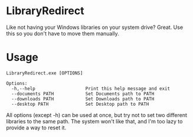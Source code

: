 # LibraryRedirect
Like not having your Windows libraries on your system drive? Great. Use this so you don't have to move them manually.

# Usage

```
LibraryRedirect.exe [OPTIONS]

Options:
  -h,--help                   Print this help message and exit
  --documents PATH            Set Documents path to PATH
  --downloads PATH            Set Downloads path to PATH
  --desktop PATH              Set Desktop path to PATH
```

All options (except -h) can be used at once, but try not to set two different libraries to the same path. The system won't like that, and I'm too lazy to provide a way to reset it.
